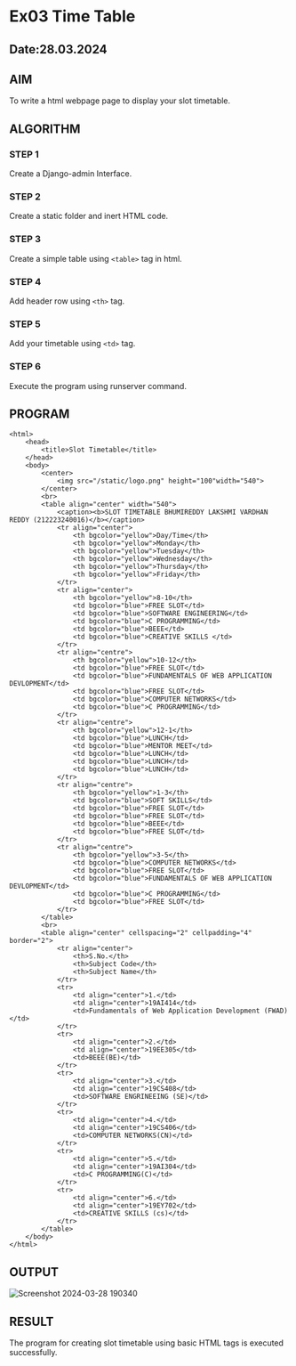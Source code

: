 # Ex03 Time Table
## Date:28.03.2024

## AIM
To write a html webpage page to display your slot timetable.

## ALGORITHM
### STEP 1
Create a Django-admin Interface.

### STEP 2
Create a static folder and inert HTML code.

### STEP 3
Create a simple table using ```<table>``` tag in html.

### STEP 4
Add header row using ```<th>``` tag.

### STEP 5
Add your timetable using ```<td>``` tag.

### STEP 6
Execute the program using runserver command.

## PROGRAM
```
<html>
    <head>
        <title>Slot Timetable</title>
    </head>
    <body>
        <center>
            <img src="/static/logo.png" height="100"width="540">
        </center>
        <br>
        <table align="center" width="540">
            <caption><b>SLOT TIMETABLE BHUMIREDDY LAKSHMI VARDHAN REDDY (212223240016)</b></caption>
            <tr align="center">
                <th bgcolor="yellow">Day/Time</th>
                <th bgcolor="yellow">Monday</th>
                <th bgcolor="yellow">Tuesday</th>
                <th bgcolor="yellow">Wednesday</th>
                <th bgcolor="yellow">Thursday</th>
                <th bgcolor="yellow">Friday</th>
            </tr>
            <tr align="center">
                <th bgcolor="yellow">8-10</th>
                <td bgcolor="blue">FREE SLOT</td>
                <td bgcolor="blue">SOFTWARE ENGINEERING</td>
                <td bgcolor="blue">C PROGRAMMING</td>
                <td bgcolor="blue">BEEE</td>
                <td bgcolor="blue">CREATIVE SKILLS </td>
            </tr>
            <tr align="centre">
                <th bgcolor="yellow">10-12</th>
                <td bgcolor="blue">FREE SLOT</td>
                <td bgcolor="blue">FUNDAMENTALS OF WEB APPLICATION DEVLOPMENT</td>
                <td bgcolor="blue">FREE SLOT</td>
                <td bgcolor="blue">COMPUTER NETWORKS</td>
                <td bgcolor="blue">C PROGRAMMING</td>
            </tr>
            <tr align="centre">
                <th bgcolor="yellow">12-1</th>
                <td bgcolor="blue">LUNCH</td>
                <td bgcolor="blue">MENTOR MEET</td>
                <td bgcolor="blue">LUNCH</td>
                <td bgcolor="blue">LUNCH</td>
                <td bgcolor="blue">LUNCH</td>
            </tr>
            <tr align="centre">
                <th bgcolor="yellow">1-3</th>
                <td bgcolor="blue">SOFT SKILLS</td>
                <td bgcolor="blue">FREE SLOT</td>
                <td bgcolor="blue">FREE SLOT</td>
                <td bgcolor="blue">BEEE</td>
                <td bgcolor="blue">FREE SLOT</td>
            </tr>
            <tr align="centre">
                <th bgcolor="yellow">3-5</th>
                <td bgcolor="blue">COMPUTER NETWORKS</td>
                <td bgcolor="blue">FREE SLOT</td>
                <td bgcolor="blue">FUNDAMENTALS OF WEB APPLICATION DEVLOPMENT</td>
                <td bgcolor="blue">C PROGRAMMING</td>
                <td bgcolor="blue">FREE SLOT</td>
            </tr>
        </table>
        <br>
        <table align="center" cellspacing="2" cellpadding="4" border="2">
            <tr align="center">
                <th>S.No.</th>
                <th>Subject Code</th>
                <th>Subject Name</th>
            </tr> 
            <tr>
                <td align="center">1.</td>
                <td align="center">19AI414</td>
                <td>Fundamentals of Web Application Development (FWAD)</td>
            </tr>
            <tr>
                <td align="center">2.</td>
                <td align="center">19EE305</td>
                <td>BEEE(BE)</td>
            </tr>
            <tr>
                <td align="center">3.</td>
                <td align="center">19CS408</td>
                <td>SOFTWARE ENGRINEEING (SE)</td>
            </tr>
            <tr>
                <td align="center">4.</td>
                <td align="center">19CS406</td>
                <td>COMPUTER NETWORKS(CN)</td>
            </tr>
            <tr>
                <td align="center">5.</td>
                <td align="center">19AI304</td>
                <td>C PROGRAMMING(C)</td>
            </tr>
            <tr>
                <td align="center">6.</td>
                <td align="center">19EY702</td>
                <td>CREATIVE SKILLS (cs)</td>
            </tr>
        </table>
    </body>
</html>

```

## OUTPUT
![Screenshot 2024-03-28 190340](https://github.com/BhumireddyLakshmivardhanreddy/slot/assets/148514637/df751c2e-8250-4276-9e20-47a92cc7144b)

## RESULT
The program for creating slot timetable using basic HTML tags is executed successfully.
